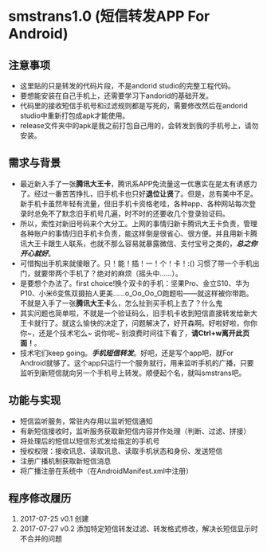 # smstrans1.0 (短信转发APP For Android)
## 注意事项
- 这里贴的只是转发的代码片段，不是andorid studio的完整工程代码。
- 要想能安装在自己手机上，还需要学习下andorid的基础开发。
- 代码里的接收短信手机号和过滤规则都是写死的，需要修改然后在andorid studio中重新打包成apk才能使用。
- release文件夹中的apk是我之前打包自己用的，会转发到我的手机号上，请勿安装。
## 需求与背景
- 最近新入手了一张**腾讯大王卡**，腾讯系APP免流量这一优惠实在是太有诱惑力了。经过一番苦苦挣扎，旧手机卡也只好**退位让贤**了。但是，总有美中不足。新手机卡虽然年轻有流量，但旧手机卡资格老哇，各种app、各种网站每次登录时总免不了默念旧手机号几遍，时不时的还要收几个登录验证码。
- 所以，索性对新旧号码来个大分工。上网的事情归新卡腾讯大王卡负责，管理各种账户的事情归旧手机卡负责，能这样倒是很省心、很方便。并且用新卡腾讯大王卡跟生人联系，也就不那么容易就暴露微信、支付宝号之类的，***总之你开心就好***。
- 可惜掏出手机来就傻眼了。只！能！插！一！个！卡！:() 习惯了带一个手机出门，就要带两个手机了？绝对的麻烦（摇头中……）。
- 是要想个办法了。first choice!换个双卡的手机：坚果Pro、金立S10、华为P10、小米6变焦双摄拍人更美……o_Oo_Oo_O跑题啦——就这样被你带跑。不就是入手了一张**腾讯大王卡**么，怎么扯到买手机上去了？什么鬼
- 其实问题也简单啦，不就是一个验证码么，旧手机卡收到短信直接转发给新大王卡就行了。就这么愉快的决定了，问题解决了，好开森啊。好啦好啦，你你你~，还是个技术宅么~ 说你呢~ 别浪费时间往下看了，**请Ctrl+w离开此页面！**。
- 技术宅们keep going。***手机短信转发***。好吧，还是写个app吧，就For Android就够了。这个app只运行一个服务就行，用来监听手机的广播，只要监听到新短信就向另一个手机号上转发。顺便起个名，就叫smstrans吧。
## 功能与实现
- 短信监听服务，常驻内存用以监听短信通知
- 有新短信接收时，监听服务获取新短信内容并作处理（判断、过滤、拼接）
- 将处理后的短信以短信形式发给指定的手机号
- 授权权限：接收讯息、读取讯息、读取手机状态和身份、发送短信
- 注册广播机制获取新短信消息
- 将广播注册在系统中（在AndroidManifest.xml中注册）
## 程序修改履历
1. 2017-07-25 v0.1 创建
2. 2017-07-27 v0.2 添加特定短信转发过滤、转发格式修改，解决长短信显示时不合并的问题
